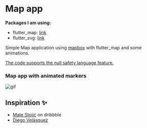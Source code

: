 # Map app

**Packages I am using:**

- flutter_map: [link](https://pub.dev/packages/flutter_map)
- flutter_svg: [link](https://pub.dev/packages/flutter_svg)

Simple Map application using [mapbox](https://www.mapbox.com) with flutter_map and some animations.

[The code supports the null safety language feature.](https://dart.dev/null-safety#sidenav-2-6)

### Map app with animated markers

![gif](https://user-images.githubusercontent.com/65359554/151896471-daa335d2-5958-48f4-8ff2-7578afba5e23.gif)


## Inspiration ✨

- [Mate Stojić](https://dribbble.com/shots/6179323-Daily-UI-Challenge-029-Map) on dribbble
- [Diego Velásquez](https://www.youtube.com/watch?v=gaKvL88Zws0)